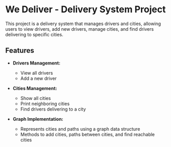 # We Deliver - Delivery System Project

This project is a delivery system that manages drivers and cities, allowing users to view drivers, add new drivers, manage cities, and find drivers delivering to specific cities.

## Features

- **Drivers Management:**
  - View all drivers
  - Add a new driver

- **Cities Management:**
  - Show all cities
  - Print neighboring cities
  - Find drivers delivering to a city

- **Graph Implementation:**
  - Represents cities and paths using a graph data structure
  - Methods to add cities, paths between cities, and find reachable cities
